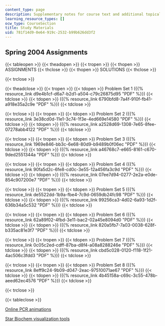 ```yaml
---
content_type: page
description: Supplementary notes for course text and additional topical notes.
learning_resource_types: []
ocw_type: CourseSection
title: Study Materials
uid: 781f14d9-0e64-919c-2532-b99b626dd3f2
---
```


Spring 2004 Assignments
-----------------------

{{< tableopen >}}
{{< theadopen >}}
{{< tropen >}}
{{< thopen >}}
ASSIGNMENTS
{{< thclose >}}
{{< thopen >}}
SOLUTIONS
{{< thclose >}}

{{< trclose >}}

{{< theadclose >}}
{{< tropen >}}
{{< tdopen >}}
Problem Set 1 ({{% resource_link d9e4b1cf-d6a7-b2d1-a504-c79c26875d95 "PDF" %}})
{{< tdclose >}}
{{< tdopen >}}
({{% resource_link 6790bfd8-7a4f-910f-fb41-a918e35a2c9e "PDF" %}})
{{< tdclose >}}

{{< trclose >}}
{{< tropen >}}
{{< tdopen >}}
Problem Set 2 ({{% resource_link 3e38cd0d-11e1-3c74-1f3e-4ed669e14580 "PDF" %}})
{{< tdclose >}}
{{< tdopen >}}
({{% resource_link a2528d69-1308-7e65-8fee-07278abb4122 "PDF" %}})
{{< tdclose >}}

{{< trclose >}}
{{< tropen >}}
{{< tdopen >}}
Problem Set 3 ({{% resource_link 1969e846-bb3c-6e68-80d9-b9489b0f06ec "PDF" %}})
{{< tdclose >}}
{{< tdopen >}}
({{% resource_link a46768c7-e665-8161-c670-9ded2551344a "PDF" %}})
{{< tdclose >}}

{{< trclose >}}
{{< tropen >}}
{{< tdopen >}}
Problem Set 4 ({{% resource_link 90fa5d2c-6fe8-cd0c-3e55-12a456fa3c9d "PDF" %}})
{{< tdclose >}}
{{< tdopen >}}
({{% resource_link 07ee7d94-0277-2e2a-e0de-854c907200e7 "PDF" %}})
{{< tdclose >}}

{{< trclose >}}
{{< tropen >}}
{{< tdopen >}}
Problem Set 5 ({{% resource_link de5522dd-1b9a-fbe4-7c9d-0659db24fc98 "PDF" %}})
{{< tdclose >}}
{{< tdopen >}}
({{% resource_link 99256ca3-4d02-6a93-1d2f-636b34a5c532 "PDF" %}})
{{< tdclose >}}

{{< trclose >}}
{{< tropen >}}
{{< tdopen >}}
Problem Set 6 ({{% resource_link 62a89f02-4fbd-3e11-bac2-02a45e8094d0 "PDF" %}})
{{< tdclose >}}
{{< tdopen >}}
({{% resource_link 820a5fb7-7a03-0038-628f-b335ac81e3f7 "PDF" %}})
{{< tdclose >}}

{{< trclose >}}
{{< tropen >}}
{{< tdopen >}}
Problem Set 7 ({{% resource_link 0c05c2ed-cdff-87ba-d8f4-a08a8288246e "PDF" %}})
{{< tdclose >}}
{{< tdopen >}}
({{% resource_link cbd5c028-0120-f118-1f21-4ac506c3fdd3 "PDF" %}})
{{< tdclose >}}

{{< trclose >}}
{{< tropen >}}
{{< tdopen >}}
Problem Set 8 ({{% resource_link 8eff9c24-9b09-d047-2eac-97510071ae67 "PDF" %}})
{{< tdclose >}}
{{< tdopen >}}
({{% resource_link 4b45158a-c69c-3c55-478b-aeed62ec4576 "PDF" %}})
{{< tdclose >}}

{{< trclose >}}

{{< tableclose >}}

[Online PCR animations](https://dnalc.cshl.edu/resources/animations/)

[Star Biochem visualization tools](http://web.mit.edu/Star/biochem/)